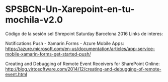 # SPSBCN-Un-Xarepoint-en-tu-mochila-v2.0
Código de la sesión sel Shrepoint Saturday Barcelona 2016
Links de interes:

Notifications Push - Xamarin.Forms - Azure Mobile Apps: https://azure.microsoft.com/en-us/documentation/articles/app-service-mobile-xamarin-forms-get-started-push/

Creating and Debugging of Remote Event Receivers for SharePoint Online: http://blog.virtosoftware.com/2014/12/creating-and-debugging-of-remote-event.html

